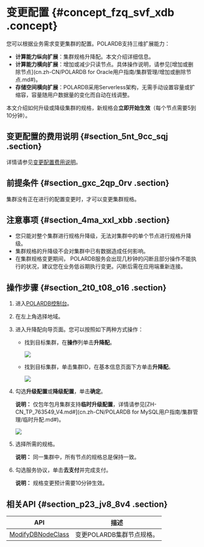 # 变更配置 {#concept_fzq_svf_xdb .concept}

您可以根据业务需求变更集群的配置。POLARDB支持三维扩展能力：

-   **计算能力纵向扩展**：集群规格升降配。本文介绍详细信息。
-   **计算能力横向扩展**：增加或减少只读节点。具体操作说明，请参见[增加或删除节点](cn.zh-CN/POLARDB for Oracle用户指南/集群管理/增加或删除节点.md#)。
-   **存储空间横向扩展**：POLARDB采用Serverless架构，无需手动设置容量或扩缩容，容量随用户数据量的变化而自动在线调整。

本文介绍如何升级或降级集群的规格，新规格会**立即开始生效**（每个节点需要5到10分钟）。

## 变更配置的费用说明 {#section_5nt_9cc_sqj .section}

详情请参见[变更配置费用说明](../cn.zh-CN/产品定价/变更配置费用说明.md#)。

## 前提条件 {#section_gxc_2qp_0rv .section}

集群没有正在进行的配置变更时，才可以变更集群规格。

## 注意事项 {#section_4ma_xxl_xbb .section}

-   您只能对整个集群进行规格升降级，无法对集群中的单个节点进行规格升降级。
-   集群规格的升降级不会对集群中已有数据造成任何影响。
-   在集群规格变更期间， POLARDB服务会出现几秒钟的闪断且部分操作不能执行的状况，建议您在业务低谷期执行变更。闪断后需在应用端重新连接。

## 操作步骤 {#section_2t0_t08_o16 .section}

1.  进入[POLARDB控制台](https://polardb.console.aliyun.com/)。
2.  在左上角选择地域。
3.  进入升降配向导页面。您可以按照如下两种方式操作：
    -   找到目标集群，在**操作**列单击**升降配**。

        ![](http://static-aliyun-doc.oss-cn-hangzhou.aliyuncs.com/assets/img/13772/156351985513607_zh-CN.png)

    -   找到目标集群，单击集群ID，在基本信息页面下方单击**升降配**。

        ![](http://static-aliyun-doc.oss-cn-hangzhou.aliyuncs.com/assets/img/13772/156351985534579_zh-CN.png)

4.  勾选**升级配置**或**降级配置**，单击**确定**。

    **说明：** 仅包年包月集群支持**临时升级配置**，详情请参见[ZH-CN\_TP\_763549\_V4.md\#](cn.zh-CN/POLARDB for MySQL用户指南/集群管理/临时升配.md#)。

    ![](http://static-aliyun-doc.oss-cn-hangzhou.aliyuncs.com/assets/img/13772/156351985552261_zh-CN.png)

5.  选择所需的规格。

    **说明：** 同一集群中，所有节点的规格总是保持一致。

6.  勾选服务协议，单击**去支付**并完成支付。

    **说明：** 规格变更预计需要10分钟生效。


## 相关API {#section_p23_jv8_8v4 .section}

|API|描述|
|---|--|
|[ModifyDBNodeClass](../cn.zh-CN/API参考/节点管理/ModifyDBNodeClass.md#)|变更POLARDB集群节点规格。|

